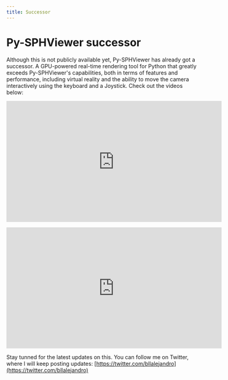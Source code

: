 ```yaml
---
title: Successor
---
```


# Py-SPHViewer successor

Although this is not publicly available yet, Py-SPHViewer has already got a successor. A GPU-powered real-time rendering tool for Python that greatly exceeds Py-SPHViewer's capabilities, both in terms of features and performance, including virtual reality and the ability to move the camera interactively using the keyboard and a Joystick. Check out the videos below:


<p align="center">
<iframe width="560" height="315" src="https://www.youtube.com/embed/c6-zhENhGdI" title="YouTube video player" frameborder="0" allow="accelerometer; autoplay; clipboard-write; encrypted-media; gyroscope; picture-in-picture" allowfullscreen></iframe> </p>


<iframe width="560" height="315" src="https://www.youtube.com/embed/Q4yY3s4YQsw" title="YouTube video player" frameborder="0" allow="accelerometer; autoplay; clipboard-write; encrypted-media; gyroscope; picture-in-picture" allowfullscreen></iframe>


Stay tunned for the latest updates on this. You can follow me on Twitter, where I will keep posting updates: [https://twitter.com/bllalejandro](https://twitter.com/bllalejandro)
